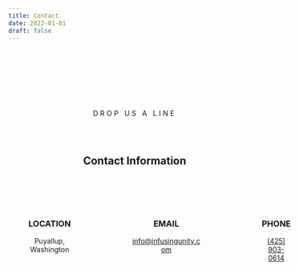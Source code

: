 ```yaml
---
title: Contact
date: 2022-01-01
draft: false
---
```


<article style="margin-bottom: 0; text-align: center;">
    <section style="max-width: 1300px;
            z-index: 1;
            position: relative;
            padding: 100px 40px;
            margin-right: auto;
            margin-left: auto;">
        <h2 style="color: var(--color-contrast-2);
            font-size: 14px;
            font-weight: 400;
            letter-spacing: 4px;
            text-transform: uppercase;">Drop us a line</h2>
            <div style="max-width: 600px; 
                display: flex; align-items: center;
                justify-content: center;
                margin-right: auto;
                margin-bottom: 60px;
                margin-left: auto;">
                <div style="min-height: 2px;
                    flex-grow: 1;
                    background-color: var(--color-contrast-5);"></div>
                <div style="min-height: 2px;
                    flex-basis: 30px;
                    background-color: var(--color-contrast-4);"></div>
                <div style="min-height: 2px;
                    flex-grow: 1;
                    background-color: var(--color-contrast-5);"></div>
            </div>
        <h2 style="font-weight: 700;
            text-transform: capitalize;
            text-align: center;
            margin-bottom: 80px;">Contact information</h2>
        <div style="column-gap: 120px;display: flex;">
            <div style="width: 33.33%;height: 100%">
                <h3 style="text-transform: uppercase;text-align: center;">Location</h3>
                <p style="font-weight: normal; text-align: center; margin-bottom: 0px; color: var(--color-contrast-2);">Puyallup, Washington</p>
            </div>
            <div style="width: 33.33%;height: 100%">
                <h3 style="text-transform: uppercase;text-align: center;">Email</h3>
                <p style="font-weight: normal; text-align: center; margin-bottom: 0px; color: var(--color-contrast-2);"><a href="mailto:info@infusingunity.com">info@infusingunity.com</a></p>
            </div>
            <div style="width: 33.33%;height: 100%">
                <h3 style="text-transform: uppercase;text-align: center;">Phone</h3>
                <p style="font-weight: normal; text-align: center; margin-bottom: 0px; color: var(--color-contrast-2);"><a href="tel:+44 121 354678">(425) 903-0614</a></p>
            </div>
        </div>
    </section>

</article>
